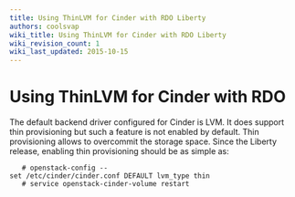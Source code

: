 ```yaml
---
title: Using ThinLVM for Cinder with RDO Liberty
authors: coolsvap
wiki_title: Using ThinLVM for Cinder with RDO Liberty
wiki_revision_count: 1
wiki_last_updated: 2015-10-15
---
```


# Using ThinLVM for Cinder with RDO

The default backend driver configured for Cinder is LVM. It does support thin provisioning but such a feature is not enabled by default. Thin provisioning allows to overcommit the storage space. Since the Liberty release, enabling thin provisioning should be as simple as:

       # openstack-config --set /etc/cinder/cinder.conf DEFAULT lvm_type thin
       # service openstack-cinder-volume restart
